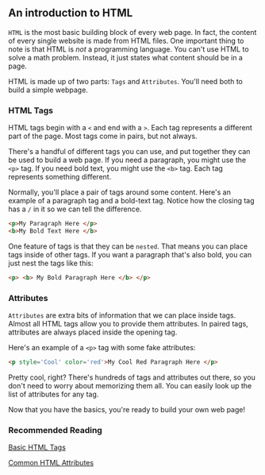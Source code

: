 ## An introduction to HTML

`HTML` is the most basic building block of every web page. In fact, the content of every single website is made from HTML files. One important thing to note is that HTML is *not* a programming language. You can't use HTML to solve a math problem. Instead, it just states what content should be in a page.

HTML is made up of two parts: `Tags` and `Attributes`. You'll need both to build a simple webpage.

### HTML Tags
HTML tags begin with a `<` and end with a `>`. Each tag represents a different part of the page. Most tags come in pairs, but not always.

There's a handful of different tags you can use, and put together they can be used to build a web page. If you need a paragraph, you might use the `<p>` tag. If you need bold text, you might use the `<b>` tag. Each tag represents something different.

Normally, you'll place a pair of tags around some content. Here's an example of a paragraph tag and a bold-text tag. Notice how the closing tag has a `/` in it so we can tell the difference.

```html
<p>My Paragraph Here </p>
<b>My Bold Text Here </b>
```

One feature of tags is that they can be `nested`. That means you can place tags inside of other tags.  If you want a paragraph that's also bold, you can just nest the tags like this:  

```html
<p> <b> My Bold Paragraph Here </b> </p>
```

### Attributes
`Attributes` are extra bits of information that we can place inside tags.
Almost all HTML tags allow you to provide them attributes. In paired tags, attributes are always placed inside the opening tag.

Here's an example of a `<p>` tag with some fake attributes:
```html
<p style='Cool' color='red'>My Cool Red Paragraph Here </p>
```

Pretty cool, right? There's hundreds of tags and attributes out there, so you don't need to worry about memorizing them all. You can easily look up the list of attributes for any tag.


Now that you have the basics, you're ready to build your own web page!

### Recommended Reading

[Basic HTML Tags](https://www.tutorialspoint.com/html/html_basic_tags.htm)

[Common HTML Attributes](https://www.w3schools.com/html/html_attributes.asp)
